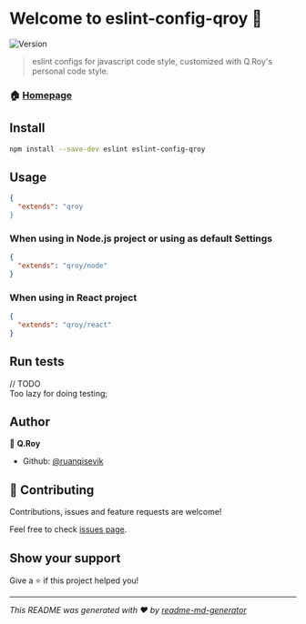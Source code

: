 # Welcome to eslint-config-qroy 👋
![Version](https://img.shields.io/badge/version-0.0.1-blue.svg?cacheSeconds=2592000)

> eslint configs for javascript code style, customized with Q.Roy's personal code style.

### 🏠 [Homepage](https://github.com/ruanqisevik/eslint-config-qroy)

## Install

```sh
npm install --save-dev eslint eslint-config-qroy
```

## Usage

```json
{
  "extends": "qroy 
}
```

### When using in Node.js project or using as default Settings

```json
{
  "extends": "qroy/node"
}
```

### When using in React project

```json
{
  "extends": "qroy/react"
}
```

## Run tests

// TODO  
Too lazy for doing testing;

## Author

👤 **Q.Roy**

* Github: [@ruanqisevik](https://github.com/ruanqisevik)

## 🤝 Contributing

Contributions, issues and feature requests are welcome!

Feel free to check [issues page](https://github.com/ruanqisevik/eslint-config-qroy/issues).

## Show your support

Give a ⭐️ if this project helped you!


***
_This README was generated with ❤️ by [readme-md-generator](https://github.com/kefranabg/readme-md-generator)_